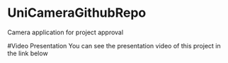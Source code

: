 # UniCameraGithubRepo
Camera application for project approval

#Video Presentation
You can see the presentation video of this project in the link below
